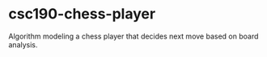 # csc190-chess-player
Algorithm modeling a chess player that decides next move based on board analysis.
